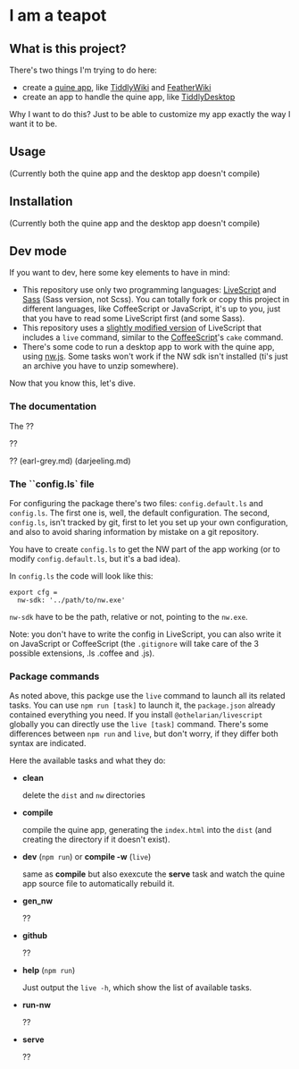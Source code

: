 # I am a teapot

## What is this project?

There's two things I'm trying to do here:

* create a [quine app](https://en.wikipedia.org/wiki/Quine_(computing)), like [TiddlyWiki](https://tiddlywiki.com/) and [FeatherWiki](https://feather.wiki/)
* create an app to handle the quine app, like [TiddlyDesktop](https://github.com/TiddlyWiki/TiddlyDesktop)

Why I want to do this? Just to be able to customize my app exactly the way I want it to be.

## Usage

(Currently both the quine app and the desktop app doesn't compile)

## Installation

(Currently both the quine app and the desktop app doesn't compile)

## Dev mode

If you want to dev, here some key elements to have in mind:

* This repository use only two programming languages: [LiveScript](https://livescript.net/) and [Sass](https://sass-lang.com/) (Sass version, not Scss). You can totally fork or copy this project in different languages, like CoffeeScript or JavaScript, it's up to you, just that you have to read some LiveScript first (and some Sass).
* This repository uses a [slightly modified version](https://www.npmjs.com/package/@othelarian/livefile) of LiveScript that includes a `live` command, similar to the [CoffeeScript](https://coffeescript.org/)'s `cake` command.
* There's some code to run a desktop app to work with the quine app, using [nw.js](https://nwjs.io). Some tasks won't work if the NW sdk isn't installed (ti's just an archive you have to unzip somewhere).

Now that you know this, let's dive.

### The documentation

The ??

??

??
(earl-grey.md)
(darjeeling.md)

### The ``config.ls` file

For configuring the package there's two files: `config.default.ls` and `config.ls`. The first one is, well, the default configuration. The second, `config.ls`, isn't tracked by git, first to let you set up your own configuration, and also to avoid sharing information by mistake on a git repository.

You have to create `config.ls` to get the NW part of the app working (or to modify `config.default.ls`, but it's a bad idea).

In `config.ls` the code will look like this:

```LiveScript
export cfg =
  nw-sdk: '../path/to/nw.exe'
```

`nw-sdk` have to be the path, relative or not, pointing to the `nw.exe`.

Note: you don't have to write the config in LiveScript, you can also write it on JavaScript or CoffeeScript (the `.gitignore` will take care of the 3 possible extensions, .ls .coffee and .js).

### Package commands

As noted above, this packge use the `live` command to launch all its related tasks. You can use `npm run [task]` to launch it, the `package.json` already contained everything you need. If you install `@othelarian/livescript` globally you can directly use the `live [task]` command. There's some differences between `npm run` and `live`, but don't worry, if they differ both syntax are indicated.

Here the available tasks and what they do:

* __clean__

  delete the `dist` and `nw` directories

* __compile__

  compile the quine app, generating the `index.html` into the `dist` (and creating the directory if it doesn't exist).

* __dev__ (`npm run`) or __compile -w__ (`live`)

  same as __compile__ but also exexcute the __serve__ task and watch the quine app source file to automatically rebuild it.

* __gen_nw__

  ??

* __github__

  ??

* __help__ (`npm run`)

  Just output the `live -h`, which show the list of available tasks.

* __run-nw__

  ??

* __serve__

  ??